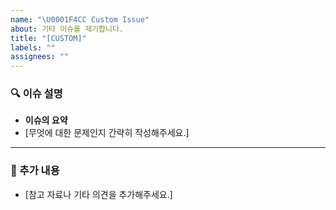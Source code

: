 ```yaml
---
name: "\U0001F4CC Custom Issue"
about: 기타 이슈를 제기합니다.
title: "[CUSTOM]"
labels: ""
assignees: ""
---
```


### 🔍 이슈 설명

- **이슈의 요약**
- [무엇에 대한 문제인지 간략히 작성해주세요.]

---

### 📎 추가 내용

- [참고 자료나 기타 의견을 추가해주세요.]
